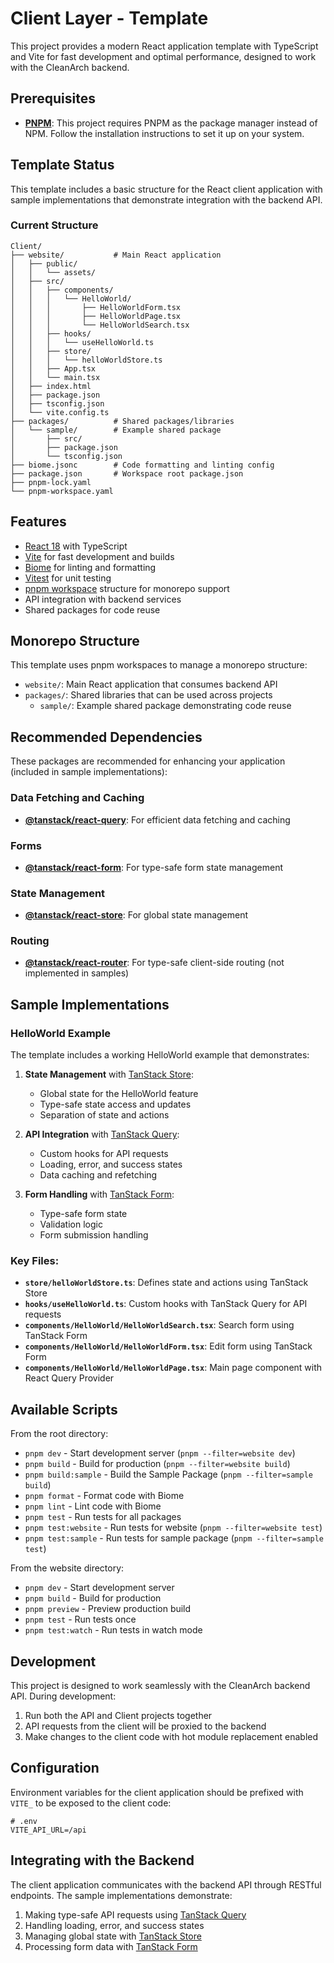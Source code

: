 # Client Layer - Template

This project provides a modern React application template with TypeScript and Vite for fast development and optimal performance, designed to work with the CleanArch backend.

## Prerequisites

- **[PNPM](https://pnpm.io/installation)**: This project requires PNPM as the package manager instead of NPM. Follow the installation instructions to set it up on your system.

## Template Status

This template includes a basic structure for the React client application with sample implementations that demonstrate integration with the backend API.

### Current Structure

```
Client/
├── website/           # Main React application
│   ├── public/
│   │   └── assets/
│   ├── src/
│   │   ├── components/
│   │   │   └── HelloWorld/
│   │   │       ├── HelloWorldForm.tsx
│   │   │       ├── HelloWorldPage.tsx
│   │   │       └── HelloWorldSearch.tsx
│   │   ├── hooks/
│   │   │   └── useHelloWorld.ts
│   │   ├── store/
│   │   │   └── helloWorldStore.ts
│   │   ├── App.tsx
│   │   └── main.tsx
│   ├── index.html
│   ├── package.json
│   ├── tsconfig.json
│   └── vite.config.ts
├── packages/          # Shared packages/libraries
│   └── sample/        # Example shared package
│       ├── src/
│       ├── package.json
│       └── tsconfig.json
├── biome.jsonc        # Code formatting and linting config
├── package.json       # Workspace root package.json
├── pnpm-lock.yaml
└── pnpm-workspace.yaml
```

## Features

- [React 18](https://react.dev/) with TypeScript
- [Vite](https://vite.dev/) for fast development and builds
- [Biome](https://biomejs.dev/) for linting and formatting
- [Vitest](https://vitest.dev/) for unit testing
- [pnpm workspace](https://pnpm.io/workspaces) structure for monorepo support
- API integration with backend services
- Shared packages for code reuse

## Monorepo Structure

This template uses pnpm workspaces to manage a monorepo structure:

- `website/`: Main React application that consumes backend API
- `packages/`: Shared libraries that can be used across projects
  - `sample/`: Example shared package demonstrating code reuse

## Recommended Dependencies

These packages are recommended for enhancing your application (included in sample implementations):

### Data Fetching and Caching
- **[@tanstack/react-query](https://tanstack.com/query/latest)**: For efficient data fetching and caching

### Forms
- **[@tanstack/react-form](https://tanstack.com/form/latest)**: For type-safe form state management

### State Management
- **[@tanstack/react-store](https://tanstack.com/store/latest)**: For global state management

### Routing
- **[@tanstack/react-router](https://tanstack.com/router/latest)**: For type-safe client-side routing (not implemented in samples)

## Sample Implementations

### HelloWorld Example

The template includes a working HelloWorld example that demonstrates:

1. **State Management** with [TanStack Store](https://tanstack.com/store/latest):
   - Global state for the HelloWorld feature
   - Type-safe state access and updates
   - Separation of state and actions

2. **API Integration** with [TanStack Query](https://tanstack.com/query/latest):
   - Custom hooks for API requests
   - Loading, error, and success states
   - Data caching and refetching

3. **Form Handling** with [TanStack Form](https://tanstack.com/form/latest):
   - Type-safe form state
   - Validation logic
   - Form submission handling

### Key Files:

- **`store/helloWorldStore.ts`**: Defines state and actions using TanStack Store
- **`hooks/useHelloWorld.ts`**: Custom hooks with TanStack Query for API requests
- **`components/HelloWorld/HelloWorldSearch.tsx`**: Search form using TanStack Form
- **`components/HelloWorld/HelloWorldForm.tsx`**: Edit form using TanStack Form
- **`components/HelloWorld/HelloWorldPage.tsx`**: Main page component with React Query Provider

## Available Scripts

From the root directory:
- `pnpm dev` - Start development server (`pnpm --filter=website dev`)
- `pnpm build` - Build for production (`pnpm --filter=website build`)
- `pnpm build:sample` - Build the Sample Package (`pnpm --filter=sample build`)
- `pnpm format` - Format code with Biome
- `pnpm lint` - Lint code with Biome
- `pnpm test` - Run tests for all packages
- `pnpm test:website` - Run tests for website (`pnpm --filter=website test`)
- `pnpm test:sample` - Run tests for sample package (`pnpm --filter=sample test`)

From the website directory:
- `pnpm dev` - Start development server
- `pnpm build` - Build for production
- `pnpm preview` - Preview production build
- `pnpm test` - Run tests once
- `pnpm test:watch` - Run tests in watch mode

## Development

This project is designed to work seamlessly with the CleanArch backend API. During development:

1. Run both the API and Client projects together
2. API requests from the client will be proxied to the backend
3. Make changes to the client code with hot module replacement enabled

## Configuration

Environment variables for the client application should be prefixed with `VITE_` to be exposed to the client code:

```
# .env
VITE_API_URL=/api
```

## Integrating with the Backend

The client application communicates with the backend API through RESTful endpoints. The sample implementations demonstrate:

1. Making type-safe API requests using [TanStack Query](https://tanstack.com/query/latest)
2. Handling loading, error, and success states
3. Managing global state with [TanStack Store](https://tanstack.com/store/latest)
4. Processing form data with [TanStack Form](https://tanstack.com/form/latest)